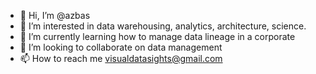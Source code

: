 - 👋 Hi, I’m @azbas
- 👀 I’m interested in data warehousing, analytics, architecture, science.
- 🌱 I’m currently learning how to manage data lineage in a corporate
- 💞️ I’m looking to collaborate on data management
- 📫 How to reach me visualdatasights@gmail.com

<!---
azbas/azbas is a ✨ special ✨ repository because its `README.md` (this file) appears on your GitHub profile.
You can click the Preview link to take a look at your changes.
--->
